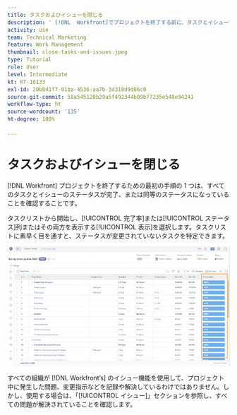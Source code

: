 ```yaml
---
title: タスクおよびイシューを閉じる
description: ' [!DNL  Workfront]でプロジェクトを終了する前に、タスクとイシューが終了していることを確認する方法を学びます。'
activity: use
team: Technical Marketing
feature: Work Management
thumbnail: close-tasks-and-issues.jpeg
type: Tutorial
role: User
level: Intermediate
kt: KT-10133
exl-id: 20b8d1f7-01ba-4536-aa7b-3d318d9d86c0
source-git-commit: 58a545120b29a5f492344b89b77235e548e94241
workflow-type: ht
source-wordcount: '135'
ht-degree: 100%

---
```


# タスクおよびイシューを閉じる

[!DNL Workfront] プロジェクトを終了するための最初の手順の 1 つは、すべてのタスクとイシューのステータスが完了、または同等のステータスになっていることを確認することです。

タスクリストから開始し、[!UICONTROL 完了率]または[!UICONTROL ステータス]列またはその両方を表示する[!UICONTROL 表示]を選択します。タスクリストに素早く目を通すと、ステータスが変更されていないタスクを特定できます。

![[!UICONTROL 完了率]の列を表示しているプロジェクト](assets/planner-fund-close-tasks-and-issues.png)

すべての組織が [!DNL Workfront’s] のイシュー機能を使用して、プロジェクト中に発生した問題、変更指示などを記録や解決しているわけではありません。しかし、使用する場合は、「[!UICONTROL イシュー]」セクションを参照し、すべての問題が解決されていることを確認します。

<!---
learn more
Update task status
Issue statuses
--->
